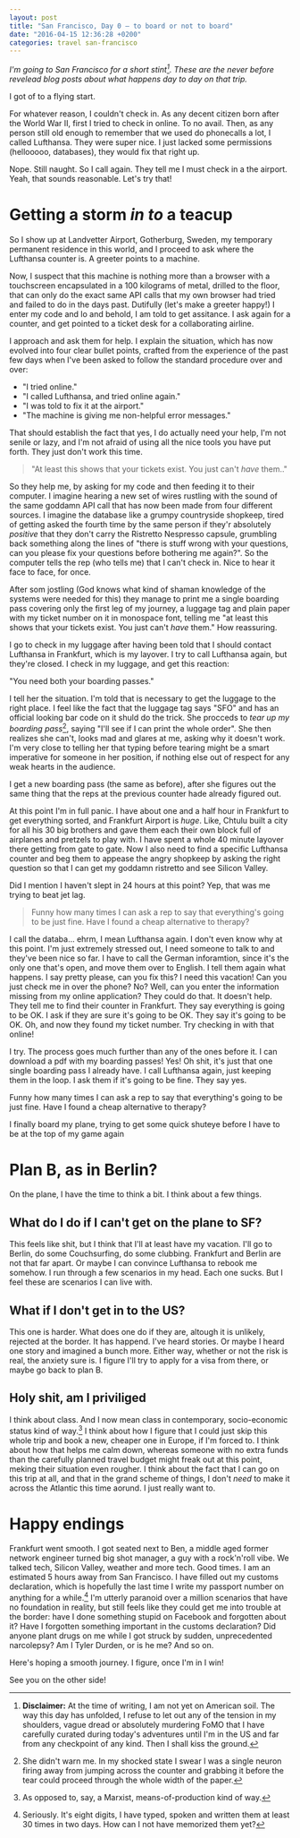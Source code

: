 ```yaml
---
layout: post
title: "San Francisco, Day 0 – to board or not to board"
date: "2016-04-15 12:36:28 +0200"
categories: travel san-francisco
---
```


*I'm going to San Francisco for a short stint[^disclaimer]. These are the never before revelead blog posts about what happens day to day on that trip.*

I got of to a flying start.

For whatever reason, I couldn't check in. As any decent citizen born after the World War II, first I tried to check in online. To no avail. Then, as any person still old enough to remember that we used do phonecalls a lot, I called Lufthansa. They were super nice. I just lacked some permissions (hellooooo, databases), they would fix that right up.

Nope. Still naught. So I call again. They tell me I must check in a the airport. Yeah, that sounds reasonable. Let's try that!

# Getting a storm *in to* a teacup

So I show up at Landvetter Airport, Gotherburg, Sweden, my temporary permanent residence in this world, and I proceed to ask where the Lufthansa counter is. A greeter points to a machine.

Now, I suspect that this machine is nothing more than a browser with a touchscreen encapsulated in a 100 kilograms of metal, drilled to the floor, that can only do the exact same API calls that my own browser had tried and failed to do in the days past. Dutifully (let's make a greeter happy!) I enter my code and lo and behold, I am told to get assitance. I ask again for a counter, and get pointed to a ticket desk for a collaborating airline.


I approach and ask them for help. I explain the situation, which has now evolved into four clear bullet points, crafted from the experience of the past few days when I've been asked to follow the standard procedure over and over:

* "I tried online."
* "I called Lufthansa, and tried online again."
* "I was told to fix it at the airport."
* "The machine is giving me non-helpful error messages."

That should establish the fact that yes, I do actually need your help, I'm not senile or lazy, and I'm not afraid of using all the nice tools you have put forth. They just don't work this time.

> "At least this shows that your tickets exist. You just can't *have* them.."

So they help me, by asking for my code and then feeding it to their computer. I imagine hearing a new set of wires rustling with the sound of the same goddamn API call that has now been made from four different sources. I imagine the database like a grumpy countryside shopkeep, tired of getting asked the fourth time by the same person if they'r absolutely *positive* that they don't carry the Ristretto Nespresso capsule, grumbling back something along the lines of "there is stuff wrong with your questions, can you please fix your questions before bothering me again?". So the computer tells the rep (who tells me) that I can't check in. Nice to hear it face to face, for once.

After som jostling (God knows what kind of shaman knowledge of the systems were needed for this) they manage to print me a single boarding pass covering only the first leg of my journey, a luggage tag and plain paper with my ticket number on it in monospace font, telling me "at least this shows that your tickets exist. You just can't *have* them." How reassuring.

I go to check in my luggage after having been told that I should contact Lufthansa in Frankfurt, which is my layover. I try to call Lufthansa again, but they're closed. I check in my luggage, and get this reaction:

"You need both your boarding passes."

I tell her the situation. I'm told that is necessary to get the luggage to the right place. I feel like the fact that the luggage tag says "SFO" and has an official looking bar code on it shuld do the trick. She procceds to *tear up my boarding pass*[^tear-up], saying "I'll see if I can print the whole order". She then realizes she can't, looks mad and glares at me, asking why it doesn't work. I'm very close to telling her that typing before tearing might be a smart imperative for someone in her position, if nothing else out of respect for any weak hearts in the audience.

I get a new boarding pass (the same as before), after she figures out the same thing that the reps at the previous counter hade already figured out.

At this point I'm in full panic. I have about one and a half hour in Frankfurt to get everything sorted, and Frankfurt Airport is *huge*. Like, Chtulu built a city for all his 30 big brothers and gave them each their own block full of airplanes and pretzels to play with. I have spent a whole 40 minute layover there getting from gate to gate. Now I also need to find a specific Lufthansa counter and beg them to appease the angry shopkeep by asking the right question so that I can get my goddamn ristretto and see Silicon Valley.

Did I mention I haven't slept in 24 hours at this point? Yep, that was me trying to beat jet lag.

> Funny how many times I can ask a rep to say that everything's going to be just fine. Have I found a cheap alternative to therapy?

I call the databa... ehrm, I mean Lufthansa again. I don't even know why at this point. I'm just extremely stressed out, I need someone to talk to and they've been nice so far. I have to call the German inforamtion, since it's the only one that's open, and move them over to English. I tell them again what happens. I say pretty please, can you fix this? I need this vacation! Can you just check me in over the phone? No? Well, can you enter the information missing from my online application? They could do that. It doesn't help. They tell me to find their counter in Frankfurt. They say everything is going to be OK. I ask if they are sure it's going to be OK. They say it's going to be OK. Oh, and now they found my ticket number. Try checking in with that online!

I try. The process goes much further than any of the ones before it. I can download a pdf with my boarding passes! Yes! Oh shit, it's just that one single boarding pass I already have. I call Lufthansa again, just keeping them in the loop. I ask them if it's going to be fine. They say yes.

Funny how many times I can ask a rep to say that everything's going to be just fine. Have I found a cheap alternative to therapy?

I finally board my plane, trying to get some quick shuteye before I have to be at the top of my game again

# Plan B, as in Berlin?

On the plane, I have the time to think a bit. I think about a few things.

## What do I do if I can't get on the plane to SF?

This feels like shit, but I think that I'll at least have my vacation. I'll go to Berlin, do some Couchsurfing, do some clubbing. Frankfurt and Berlin are not that far apart. Or maybe I can convince Lufthansa to rebook me somehow. I run through a few scenarios in my head. Each one sucks. But I feel these are scenarios I can live with.

## What if I don't get in to the US?

This one is harder. What does one do if they are, altough it is unlikely, rejected at the border. It has happend. I've heard stories. Or maybe I heard one story and imagined a bunch more. Either way, whether or not the risk is real, the anxiety sure is. I figure I'll try to apply for a visa from there, or maybe go back to plan B.

## Holy shit, am I priviliged

I think about class. And I now mean class in contemporary, socio-economic status kind of way.[^marxist] I think about how I figure that I could just skip this whole trip and book a new, cheaper one in Europe, if I'm forced to. I think about how that helps me calm down, whereas someone with no extra funds than the carefully planned travel budget might freak out at this point, meking their situation even rougher. I think about the fact that I can go on this trip at all, and that in the grand scheme of things, I don't *need* to make it across the Atlantic this time aorund. I just really want to. 

# Happy endings

Frankfurt went smooth. I got seated next to Ben, a middle aged former network engineer turned big shot manager, a guy with a rock'n'roll vibe. We talked tech, Silicon Valley, weather and more tech. Good times. I am an estimated 5 hours away from San Francisco. I have filled out my customs declaration, which is hopefully the last time I write my passport number on anything for a while.[^passport-number] I'm utterly paranoid over a million scenarios that have no foundation in reality, but still feels like they could get me into trouble at the border: have I done something stupid on Facebook and forgotten about it? Have I forgotten something important in the customs declaration? Did anyone plant drugs on me while I got struck by sudden, unprecedented narcolepsy? Am I Tyler Durden, or is he me? And so on.

Here's hoping a smooth journey. I figure, once I'm in I win!

See you on the other side!

[^disclaimer]: **Disclaimer:** At the time of writing, I am not yet on American soil. The way this day has unfolded, I refuse to let out any of the tension in my shoulders, vague dread or absolutely murdering FoMO that I have carefully curated during today's adventures until I'm in the US and far from any checkpoint of any kind. Then I shall kiss the ground.

[^tear-up]: She didn't warn me. In my shocked state I swear I was a single neuron firing away from jumping across the counter and grabbing it before the tear could proceed through the whole width of the paper.

[^marxist]: As opposed to, say, a Marxist, means-of-production kind of way.

[^passport-number]: Seriously. It's eight digits, I have typed, spoken and written them at least 30 times in two days. How can I not have memorized them yet?
